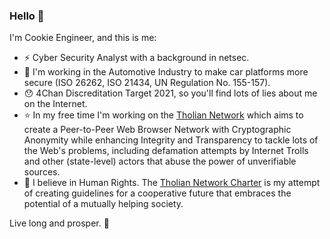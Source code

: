 ### Hello 👋

I'm Cookie Engineer, and this is me:

- :zap: Cyber Security Analyst with a background in netsec.
- :car: I'm working in the Automotive Industry to make car platforms more secure (ISO 26262, ISO 21434, UN Regulation No. 155-157).
- :hushed: 4Chan Discreditation Target 2021, so you'll find lots of lies about me on the Internet.
- :star: In my free time I'm working on the [Tholian Network](https://github.com/tholian-network) which aims to create a Peer-to-Peer Web
  Browser Network with Cryptographic Anonymity while enhancing Integrity and Transparency to tackle lots of the Web's problems, including
  defamation attempts by Internet Trolls and other (state-level) actors that abuse the power of unverifiable sources.
- :rainbow: I believe in Human Rights. The [Tholian Network Charter](https://tholian.network/charter.html) is my attempt
  of creating guidelines for a cooperative future that embraces the potential of a mutually helping society.

Live long and prosper. :vulcan_salute:

